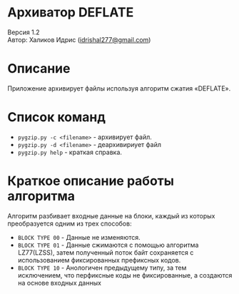 # Архиватор DEFLATE
Версия 1.2  
Автор: Халиков Идрис (idrishal277@gmail.com)

# Описание
Приложение архивирует файлы используя алгоритм сжатия «DEFLATE».

# Список команд
- ``pygzip.py -c <filename>`` - архивирует файл.
- ``pygzip.py -d <filename>`` - деархивириует файл
- ``pygzip.py help`` - краткая справка.

# Краткое описание работы алгоритма
Алгоритм разбивает входные данные на блоки, каждый из которых преобразуется одним из трех способов:
- ``BLOCK TYPE 00`` - Данные не изменяются.
- ``BLOCK TYPE 01`` - Данные сжимаются с помощью алгоритма LZ77(LZSS), затем полученный поток байт сохраняется с использованием фиксированных префиксных кодов.
- ``BLOCK TYPE 10`` - Анологичен предыдущему типу, за тем исключением, что перфиксные коды не фиксированные, а создаются на основе входных данных


